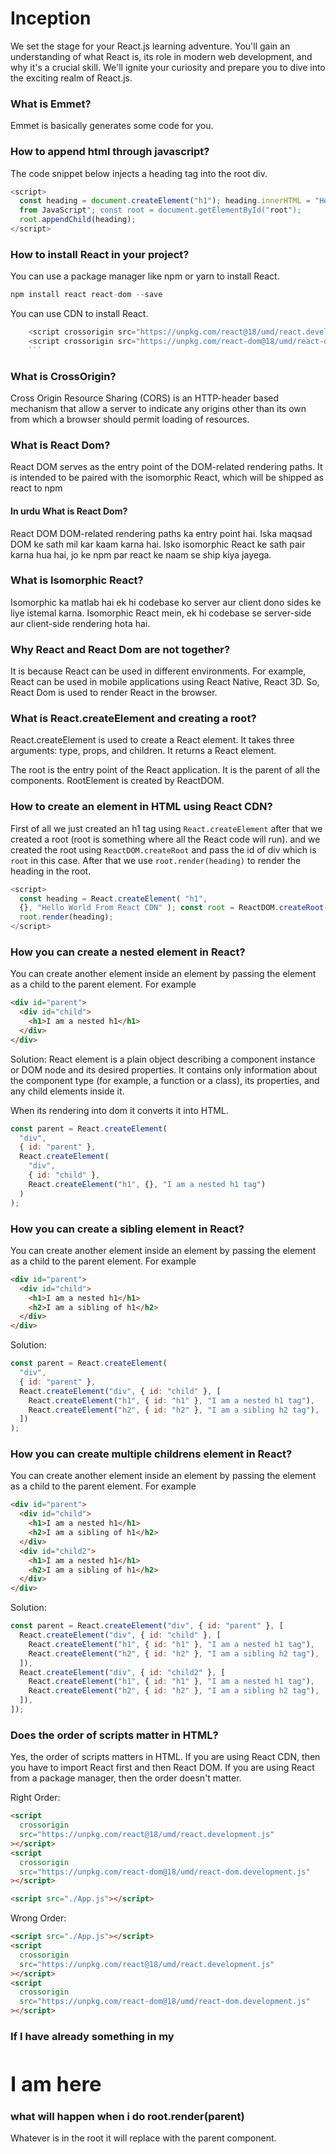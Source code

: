 # Inception

We set the stage for your React.js learning adventure. You'll gain an understanding of what React is, its role in modern web development, and why it's a crucial skill. We'll ignite your curiosity and prepare you to dive into the exciting realm of React.js.

### What is Emmet?

Emmet is basically generates some code for you.

### How to append html through javascript?

The code snippet below injects a heading tag into the root div.

```javascript
<script>
  const heading = document.createElement("h1"); heading.innerHTML = "Hello World
  from JavaScript"; const root = document.getElementById("root");
  root.appendChild(heading);
</script>
```

### How to install React in your project?

You can use a package manager like npm or yarn to install React.

```javascript
npm install react react-dom --save
```

You can use CDN to install React.

````javascript
    <script crossorigin src="https://unpkg.com/react@18/umd/react.development.js"></script>
    <script crossorigin src="https://unpkg.com/react-dom@18/umd/react-dom.development.js"></script>
    ```
````

### What is CrossOrigin?

Cross Origin Resource Sharing (CORS) is an HTTP-header based mechanism that allow a server to indicate any origins other than its own from which a browser should permit loading of resources.

### What is React Dom?

React DOM serves as the entry point of the DOM-related rendering paths. It is intended to be paired with the isomorphic React, which will be shipped as react to npm

#### In urdu What is React Dom?

React DOM DOM-related rendering paths ka entry point hai. Iska maqsad DOM ke sath mil kar kaam karna hai. Isko isomorphic React ke sath pair karna hua hai, jo ke npm par react ke naam se ship kiya jayega.

### What is Isomorphic React?

Isomorphic ka matlab hai ek hi codebase ko server aur client dono sides ke liye istemal karna. Isomorphic React mein, ek hi codebase se server-side aur client-side rendering hota hai.

### Why React and React Dom are not together?

It is because React can be used in different environments. For example, React can be used in mobile applications using React Native, React 3D. So, React Dom is used to render React in the browser.

### What is React.createElement and creating a root?

React.createElement is used to create a React element. It takes three arguments: type, props, and children. It returns a React element.

The root is the entry point of the React application. It is the parent of all the components. RootElement is created by ReactDOM.

### How to create an element in HTML using React CDN?

First of all we just created an h1 tag using `React.createElement` after that we created a root (root is something where all the React code will run). and we created the root using `ReactDOM.createRoot` and pass the id of div which is `root` in this case. After that we use `root.render(heading)` to render the heading in the root.

```javascript
<script>
  const heading = React.createElement( "h1",
  {}, "Hello World From React CDN" ); const root = ReactDOM.createRoot(document.getElementById("root"));
  root.render(heading);
</script>
```

### How you can create a nested element in React?

You can create another element inside an element by passing the element as a child to the parent element.
For example

```html
<div id="parent">
  <div id="child">
    <h1>I am a nested h1</h1>
  </div>
</div>
```

Solution:
React element is a plain object describing a component instance or DOM node and its desired properties. It contains only information about the component type (for example, a function or a class), its properties, and any child elements inside it.

When its rendering into dom it converts it into HTML.

```javascript
const parent = React.createElement(
  "div",
  { id: "parent" },
  React.createElement(
    "div",
    { id: "child" },
    React.createElement("h1", {}, "I am a nested h1 tag")
  )
);
```

### How you can create a sibling element in React?

You can create another element inside an element by passing the element as a child to the parent element.
For example

```html
<div id="parent">
  <div id="child">
    <h1>I am a nested h1</h1>
    <h2>I am a sibling of h1</h2>
  </div>
</div>
```

Solution:

```javascript
const parent = React.createElement(
  "div",
  { id: "parent" },
  React.createElement("div", { id: "child" }, [
    React.createElement("h1", { id: "h1" }, "I am a nested h1 tag"),
    React.createElement("h2", { id: "h2" }, "I am a sibling h2 tag"),
  ])
);
```

### How you can create multiple childrens element in React?

You can create another element inside an element by passing the element as a child to the parent element.
For example

```html
<div id="parent">
  <div id="child">
    <h1>I am a nested h1</h1>
    <h2>I am a sibling of h1</h2>
  </div>
  <div id="child2">
    <h1>I am a nested h1</h1>
    <h2>I am a sibling of h1</h2>
  </div>
</div>
```

Solution:

```javascript
const parent = React.createElement("div", { id: "parent" }, [
  React.createElement("div", { id: "child" }, [
    React.createElement("h1", { id: "h1" }, "I am a nested h1 tag"),
    React.createElement("h2", { id: "h2" }, "I am a sibling h2 tag"),
  ]),
  React.createElement("div", { id: "child2" }, [
    React.createElement("h1", { id: "h1" }, "I am a nested h1 tag"),
    React.createElement("h2", { id: "h2" }, "I am a sibling h2 tag"),
  ]),
]);
```

### Does the order of scripts matter in HTML?

Yes, the order of scripts matters in HTML. If you are using React CDN, then you have to import React first and then React DOM. If you are using React from a package manager, then the order doesn't matter.

Right Order:

```html
<script
  crossorigin
  src="https://unpkg.com/react@18/umd/react.development.js"
></script>
<script
  crossorigin
  src="https://unpkg.com/react-dom@18/umd/react-dom.development.js"
></script>

<script src="./App.js"></script>
```

Wrong Order:

```html
<script src="./App.js"></script>
<script
  crossorigin
  src="https://unpkg.com/react@18/umd/react.development.js"
></script>
<script
  crossorigin
  src="https://unpkg.com/react-dom@18/umd/react-dom.development.js"
></script>
```

### If I have already something in my <div id="root"> <h1> I am here </h1> </div> what will happen when i do root.render(parent)

Whatever is in the root it will replace with the parent component.
